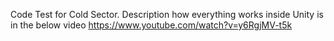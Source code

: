 Code Test for Cold Sector.
Description how everything works inside Unity is in the below video
https://www.youtube.com/watch?v=y6RgjMV-t5k
